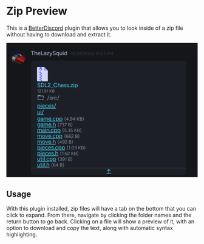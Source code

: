 # Zip Preview

This is a [BetterDiscord](https://betterdiscord.app) plugin that allows you to look inside of a zip file without having to download and extract it.

![Preview](./images/preview.png)

## Usage

With this plugin installed, zip files will have a tab on the bottom that you can click to expand. From there, navigate by clicking the folder names and the return button to go back. Clicking on a file will show a preview of it, with an option to download and copy the text, along with automatic syntax highlighting.